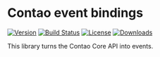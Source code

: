 Contao event bindings
=====================
[![Version](http://img.shields.io/packagist/v/contao-community-alliance/events-contao-bindings.svg?style=flat-square)](https://packagist.org/packages/contao-community-alliance/events-contao-bindings)
[![Build Status](https://github.com/contao-community-alliance/events-contao-bindings/actions/workflows/diagnostics.yml/badge.svg)](https://github.com/contao-community-alliance/events-contao-bindings/actions)
[![License](http://img.shields.io/packagist/l/contao-community-alliance/events-contao-bindings.svg?style=flat-square)](http://spdx.org/licenses/LGPL-3.0+)
[![Downloads](http://img.shields.io/packagist/dt/contao-community-alliance/events-contao-bindings.svg?style=flat-square)](https://packagist.org/packages/contao-community-alliance/events-contao-bindings)


This library turns the Contao Core API into events.

